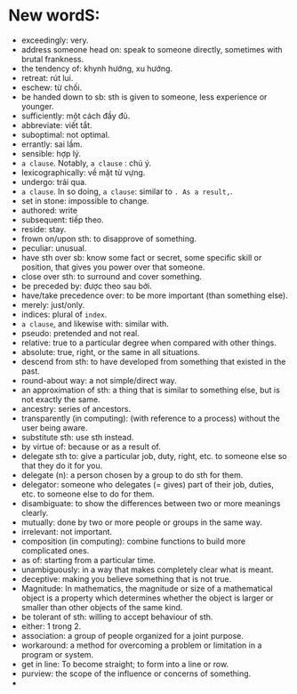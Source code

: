 # New wordS:
* exceedingly: very.
* address someone head on: speak to someone directly, sometimes with brutal frankness.
* the tendency of: khynh hướng, xu hướng.
* retreat: rút lui.
* eschew: từ chối.
* be handed down to sb: sth is given to someone, less experience or younger.
* sufficiently: một cách đầy đủ.
* abbreviate: viết tắt.
* suboptimal: not optimal.
* errantly: sai lầm.
* sensible: hợp lý.
* `a clause`. Notably, `a clause` : chú ý.
* lexicographically: về mặt từ vựng.
* undergo: trải qua.
* `a clause`. In so doing, `a clause`: similar to `. As a result,`.
* set in stone: impossible to change.
* authored: write
* subsequent: tiếp theo.
* reside: stay.
* frown on/upon sth: to disapprove of something.
* peculiar: unusual.
* have sth over sb: know some fact or secret, some specific skill or position, that gives you power over that someone.
* close over sth: to surround and cover something.
* be preceded by: được theo sau bởi.
* have/take precedence over: to be more important (than something else).
* merely: just/only.
* indices: plural of `index`.
* `a clause`, and likewise with: similar with.
* pseudo: pretended and not real.
* relative: true to a particular degree when compared with other things.
* absolute: true, right, or the same in all situations.
* descend from sth: to have developed from something that existed in the past.
* round-about way: a not simple/direct way. 
* an approximation of sth: a thing that is similar to something else, but is not exactly the same.
* ancestry: series of ancestors.
* transparently (in computing): (with reference to a process) without the user being aware.
* substitute sth: use sth instead.
* by virtue of: because or as a result of.
* delegate sth to: give a particular job, duty, right, etc. to someone else so that they do it for you.
* delegate (n): a person chosen by a group to do sth for them.
* delegator: someone who delegates (= gives) part of their job, duties, etc. to someone else to do for them.
* disambiguate: to show the differences between two or more meanings clearly.
* mutually: done by two or more people or groups in the same way.
* irrelevant: not important.
* composition (in computing): combine functions to build more complicated ones.
* as of: starting from a particular time.
* unambiguously: in a way that makes completely clear what is meant.
* deceptive: making you believe something that is not true.
* Magnitude: In mathematics, the magnitude or size of a mathematical object is a property which determines whether the object is larger or smaller than other objects of the same kind.
* be tolerant of sth: willing to accept behaviour of sth.
* either: 1 trong 2.
* association: a group of people organized for a joint purpose.
* workaround: a method for overcoming a problem or limitation in a program or system. 
* get in line: To become straight; to form into a line or row.
* purview: the scope of the influence or concerns of something.
* 